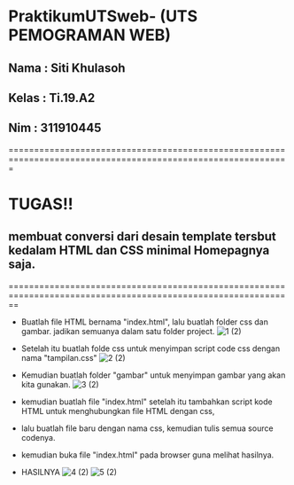 # PraktikumUTSweb- (UTS PEMOGRAMAN WEB)

## Nama  : Siti Khulasoh
## Kelas : Ti.19.A2
## Nim   : 311910445

=============================================================================================================
# TUGAS!!
## membuat conversi dari desain template tersbut kedalam HTML dan CSS minimal Homepagnya saja.
==============================================================================================================
 
 - Buatlah file HTML bernama "index.html", lalu buatlah folder css dan gambar. jadikan semuanya dalam satu folder project.
 ![1 (2)](https://user-images.githubusercontent.com/56240533/117009220-b5be5400-ad15-11eb-90af-78d1f334633d.png)
 
- Setelah itu buatlah folde css untuk menyimpan script code css  dengan nama "tampilan.css"
![2 (2)](https://user-images.githubusercontent.com/56240533/117009219-b5be5400-ad15-11eb-923b-eeeca5b5cbb5.png)
- Kemudian buatlah folder "gambar" untuk menyimpan gambar yang akan kita gunakan.
![3 (2)](https://user-images.githubusercontent.com/56240533/117009414-ea321000-ad15-11eb-84bf-c2cefae23a18.png)
- kemudian buatlah file "index.html" setelah itu tambahkan script kode HTML untuk menghubungkan file HTML dengan css, 
- lalu buatlah file baru dengan nama css, kemudian tulis semua source codenya.
- kemudian buka file "index.html" pada browser guna melihat hasilnya.

- HASILNYA
![4 (2)](https://user-images.githubusercontent.com/56240533/117026638-240b1280-ad26-11eb-9840-8c339d86b331.png)
![5 (2)](https://user-images.githubusercontent.com/56240533/117026500-0ccc2500-ad26-11eb-89fd-7a1205cfdd61.png)









